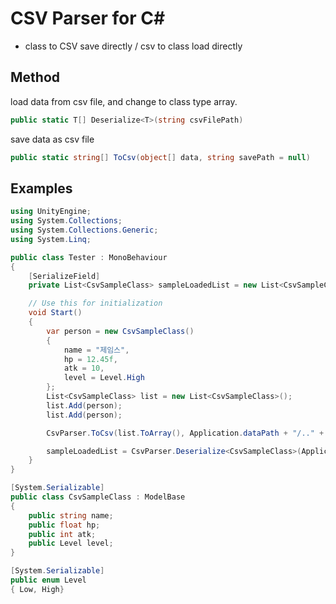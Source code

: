 # CSV Parser for C#

- class to CSV save directly / csv to class load directly

## Method

load data from csv file, and change to class type array.
```c#
public static T[] Deserialize<T>(string csvFilePath)
```

save data as csv file
```c#
public static string[] ToCsv(object[] data, string savePath = null)
```

## Examples

```c#
using UnityEngine;
using System.Collections;
using System.Collections.Generic;
using System.Linq;

public class Tester : MonoBehaviour
{
    [SerializeField]
    private List<CsvSampleClass> sampleLoadedList = new List<CsvSampleClass>();

    // Use this for initialization
    void Start()
    {
        var person = new CsvSampleClass()
        {
            name = "제임스",
            hp = 12.45f,
            atk = 10,
            level = Level.High
        };
        List<CsvSampleClass> list = new List<CsvSampleClass>();
        list.Add(person);
        list.Add(person);

        CsvParser.ToCsv(list.ToArray(), Application.dataPath + "/.." + "/samplePeople.csv");

        sampleLoadedList = CsvParser.Deserialize<CsvSampleClass>(Application.dataPath + "/.." + "/samplePeople.csv").ToList();
    }
}

[System.Serializable]
public class CsvSampleClass : ModelBase
{
    public string name;
    public float hp;
    public int atk;
    public Level level;
}

[System.Serializable]
public enum Level
{ Low, High}
```
